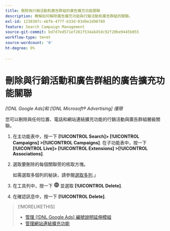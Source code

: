 ```yaml
---
title: 刪除與行銷活動和廣告群組的廣告擴充功能關聯
description: 瞭解如何解除廣告擴充功能與行銷活動和廣告群組的關聯。
exl-id: 123838fc-ebfb-477f-b33d-03d9e2d98789
feature: Search Campaign Management
source-git-commit: bd7d7ed571ef281f534ab45dc92f20be9445b055
workflow-type: tm+mt
source-wordcount: '0'
ht-degree: 0%

---
```


# 刪除與行銷活動和廣告群組的廣告擴充功能關聯

*[!DNL Google Ads]和 [!DNL Microsoft® Advertising] 僅限*

您可以刪除與任何位置、電話和網站連結擴充功能的行銷活動與廣告群組層級關聯。

1. 在主功能表中，按一下 **[!UICONTROL Search]> [!UICONTROL Campaigns] >[!UICONTROL Campaigns]**. 在子功能表中，按一下 **[!UICONTROL Live]> [!UICONTROL Extensions] >[!UICONTROL Associations]**.

1. 選取要刪除的每個關聯旁的核取方塊。

   如需選取多個列的秘訣，請參閱[選取多列](/help/search-social-commerce/common-tasks/navigation-editing-selection/multiple-rows-select.md).」

1. 在工具列中，按一下 ![更多](/help/search-social-commerce/assets/more.png "更多") 並選取 **[!UICONTROL Delete]**.

1. 在確認訊息中，按一下 **[!UICONTROL Delete]**.

>[!MORELIKETHIS]
>
>* [管理 [!DNL Google Ads] 編號說明延伸模組](/help/search-social-commerce/campaign-management/campaigns/callout-extension-manage.md)
>* [管理網站連結擴充功能](sitelink-extension-manage.md)

